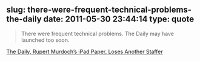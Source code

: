 slug: there-were-frequent-technical-problems-the-daily
date: 2011-05-30 23:44:14
type: quote
---

> There were frequent technical problems. The Daily may have launched too soon.

[The Daily, Rupert Murdoch’s iPad Paper, Loses Another Staffer](http://www.huffingtonpost.com/2011/05/27/the-daily-rupert-murdoch-ipad_n_867838.html)
